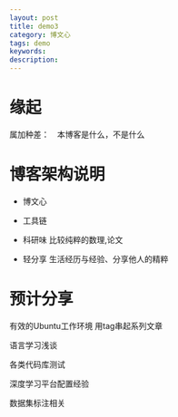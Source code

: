 ```yaml
---
layout: post
title: demo3
category: 博文心
tags: demo
keywords: 
description: 
---
```


# 缘起

属加种差：　本博客是什么，不是什么

# 博客架构说明

- 博文心

- 工具链


- 科研味
比较纯粹的数理,论文

- 轻分享
生活经历与经验、分享他人的精粹



# 预计分享

有效的Ubuntu工作环境
用tag串起系列文章

语言学习浅谈

各类代码库测试

深度学习平台配置经验

数据集标注相关